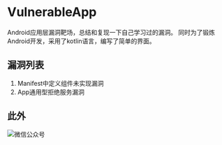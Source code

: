 # VulnerableApp

Android应用层漏洞靶场，总结和复现一下自己学习过的漏洞。
同时为了锻炼Android开发，采用了kotlin语言，编写了简单的界面。


## 漏洞列表

1.   Manifest中定义组件未实现漏洞
2.   App通用型拒绝服务漏洞



## 此外

![微信公众号](https://fastly.jsdelivr.net/gh/Forgo7ten/VulnerableApp@main/assets/link.png)

